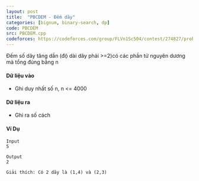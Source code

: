 ```yaml
---
layout: post
title:  "PBCDEM - Đếm dãy"
categories: [bignum, binary-search, dp]
code: PBCDEM
src: PBCDEM.cpp
codeforces: https://codeforces.com/group/FLVn1Sc504/contest/274827/problem/M
---
```



Đếm số dãy tăng dần (độ dài dãy phải >=2)có các phần tử nguyên dương mà tổng đúng bằng n

#### Dữ liệu vào

+ Ghi duy nhất số n, n <= 4000

#### Dữ liệu ra

+ Ghi ra số cách

#### Ví Dụ

```
Input
5

Output
2

Giải thích: Có 2 dãy là (1,4) và (2,3) 
```

<!--more-->

